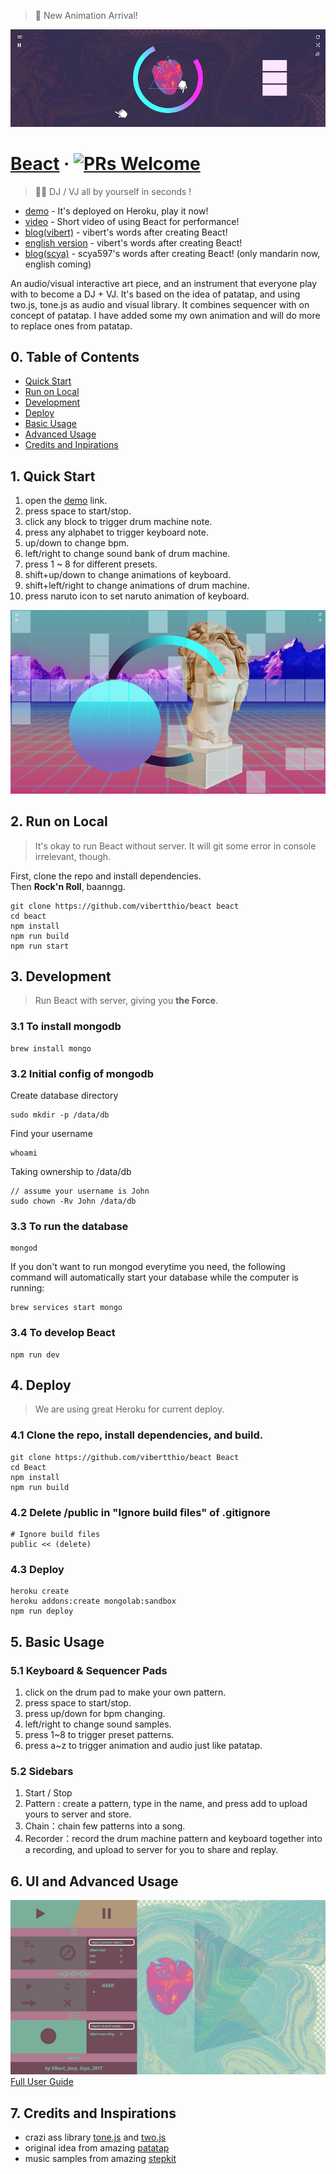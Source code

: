 > :tada: New Animation Arrival!

<!-- ![logo of beact](./assets/images/bar.png) -->
![logo of beact](./assets/images/new-ani.png)
# [Beact](https://beact.herokuapp.com/) &middot; [![PRs Welcome](https://img.shields.io/badge/PRs-welcome-brightgreen.svg?style=flat-square)](http://makeapullrequest.com)

> 🎸🎨 DJ / VJ all by yourself in seconds !
- [demo](https://beact.herokuapp.com/) - It's deployed on Heroku, play it now!
- [video](https://vimeo.com/226318485) - Short video of using Beact for performance!
- [blog(vibert)](https://medium.com/@vibertthio/beact-audio-visual-art-in-react-44e9c757e40f) - vibert's words after creating Beact!
- [english version](https://medium.com/@vibertthio/dj-and-vj-all-by-yourself-in-seconds-on-web-e5befc162e0f) - vibert's words after creating Beact!
- [blog(scya)](http://scyablog.blogspot.tw/2017/07/beact.html) - scya597's words after creating Beact! (only mandarin now, english coming)

An audio/visual interactive art piece, and an instrument that everyone play with to become a DJ + VJ.
It's based on the idea of patatap, and using two.js, tone.js as audio and visual library.
It combines sequencer with on concept of patatap.
I have added some my own animation and will do more to replace ones from patatap.


## 0. Table of Contents  
- [Quick Start](#1-quick-start)
- [Run on Local](#2-run-on-local)
- [Development](#3-development)
- [Deploy](#4-deploy)
- [Basic Usage](#5-basic-usage)
- [Advanced Usage](#6-ui-and-advanced-usage)
- [Credits and Inpirations](#7-credits-and-inspirations)


## 1. Quick Start
1.   open the [demo](https://safe-stream-69256.herokuapp.com/) link.
2.   press space to start/stop.
3.   click any block to trigger drum machine note.
4.   press any alphabet to trigger keyboard note.
5.   up/down to change bpm.
6.   left/right to change sound bank of drum machine.
7.   press 1 ~ 8 for different presets.
8.   shift+up/down to change animations of keyboard.
9.   shift+left/right to change animations of drum machine.
10.   press naruto icon to set naruto animation of keyboard.

![screenshot](./assets/images/b1.png)

## 2. Run on Local
> It's okay to run Beact without server. It will git some error in console irrelevant, though.

First, clone the repo and install dependencies.  
Then **Rock'n Roll**, baanngg.

```
git clone https://github.com/vibertthio/beact beact
cd beact
npm install
npm run build
npm run start
```

## 3. Development
> Run Beact with server, giving you **the Force**.

### 3.1 To install mongodb

```
brew install mongo
```


### 3.2 Initial config of mongodb

Create database directory

```
sudo mkdir -p /data/db
```

Find your username

```
whoami
```

Taking ownership to /data/db

```
// assume your username is John
sudo chown -Rv John /data/db
```


### 3.3 To run the database

```
mongod
```

If you don't want to run mongod everytime you need, the following command will automatically start your database while the computer is running:

```
brew services start mongo
```


### 3.4 To develop Beact

```
npm run dev
```

## 4. Deploy
> We are using great Heroku for current deploy.

### 4.1 Clone the repo, install dependencies, and build.

```
git clone https://github.com/vibertthio/beact Beact
cd Beact
npm install
npm run build
```

### 4.2 Delete /public in "Ignore build files" of .gitignore

```
# Ignore build files
public << (delete)
```

### 4.3 Deploy

```
heroku create
heroku addons:create mongolab:sandbox
npm run deploy
```

## 5. Basic Usage

### 5.1 Keyboard & Sequencer Pads
1. click on the drum pad to make your own pattern.
2. press space to start/stop.
3. press up/down for bpm changing.
4. left/right to change sound samples.
5. press 1~8 to trigger preset patterns.
6. press a~z to trigger animation and audio just like patatap.

### 5.2 Sidebars
1. Start / Stop
2. Pattern : create a pattern, type in the name, and press add to upload yours to server and store.
3. Chain：chain few patterns into a song.
4. Recorder：record the drum machine pattern and keyboard together into a recording, and upload to server for you to share and replay.


## 6. UI and Advanced Usage

![screenshot](./assets/images/beact-ui-2.png)  
[Full User Guide](https://safe-stream-69256.herokuapp.com/)

## 7. Credits and Inspirations
  * crazi ass library [tone.js](https://tonejs.github.io/) and [two.js](https://two.js.org/)
  * original idea from amazing [patatap](http://patatap.com/)
  * music samples from amazing [stepkit](http://jxnblk.com/stepkit/)
